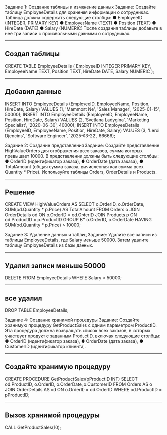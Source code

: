 Задание 1: Создание таблицы и изменение данных
Задание: Создайте таблицу EmployeeDetails для хранения информации о
сотрудниках. Таблица должна содержать следующие столбцы:
● EmployeeID (INTEGER, PRIMARY KEY)
● EmployeeName (TEXT)
● Position (TEXT)
● HireDate (DATE)
● Salary (NUMERIC)
После создания таблицы добавьте в неё три записи с произвольными данными о
сотрудниках.

---
Создал таблицы
---

CREATE TABLE EmployeeDetails (
EmployeeID INTEGER PRIMARY KEY,
EmployeeName TEXT,
Position TEXT,
HireDate DATE,
Salary NUMERIC
);

---
Добавил данные
---

INSERT INTO EmployeeDetails (EmployeeID, EmployeeName, Position,
HireDate, Salary) VALUES (1, 'Mammont Ne', 'Sales Manager',
'2025-01-15', 50000);
INSERT INTO EmployeeDetails (EmployeeID, EmployeeName, Position,
HireDate, Salary) VALUES (2, 'Svetlana Ladygina', 'Marketing Specialist',
'2020-06-30', 40000);
INSERT INTO EmployeeDetails (EmployeeID, EmployeeName, Position,
HireDate, Salary) VALUES (3, 'Leroi Djencins', 'Software Engineer',
'2025-03-22', 66666);




Задание 2: Создание представления
Задание: Создайте представление HighValueOrders для отображения всех заказов,
сумма которых превышает 10000. В представлении должны быть следующие столбцы:
● OrderID (идентификатор заказа),
● OrderDate (дата заказа),
● TotalAmount (общая сумма заказа, вычисленная как сумма всех Quantity *
Price).
Используйте таблицы Orders, OrderDetails и Products.

---
Решение
---
CREATE VIEW HighValueOrders AS
SELECT
o.OrderID,
o.OrderDate,
SUM(od.Quantity * p.Price) AS TotalAmount
FROM Orders o
JOIN OrderDetails od ON o.OrderID = od.OrderID
JOIN Products p ON od.ProductID = p.ProductID
GROUP BY o.OrderID, o.OrderDate
HAVING SUM(od.Quantity * p.Price) > 10000;


Задание 3: Удаление данных и таблиц
Задание: Удалите все записи из таблицы EmployeeDetails, где Salary меньше
50000. Затем удалите таблицу EmployeeDetails из базы данных.

---
Удалил записи меньше 50000
---

DELETE FROM EmployeeDetails WHERE Salary < 50000;

---
все удалил
---

DROP TABLE EmployeeDetails;


Задание 4: Создание хранимой процедуры
Задание: Создайте хранимую процедуру GetProductSales с одним параметром
ProductID. Эта процедура должна возвращать список всех заказов, в которых
участвует продукт с заданным ProductID, включая следующие столбцы:
● OrderID (идентификатор заказа),
● OrderDate (дата заказа),
● CustomerID (идентификатор клиента).


---
Создайте хранимую процедуру
---

CREATE PROCEDURE GetProductSales(pProductID INT)
SELECT
od.ProductID,
o.OrderID,
o.OrderDate,
o.CustomerID
FROM Orders AS o
JOIN OrderDetails AS od ON o.OrderID = od.OrderID
WHERE od.ProductID = pProductID;

---
Вызов хранимой процедуры
---
CALL GetProductSales(10);
